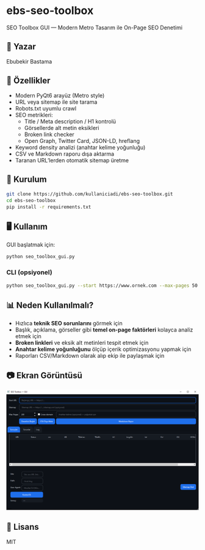 # ebs-seo-toolbox
SEO Toolbox GUI — Modern Metro Tasarım ile On-Page SEO Denetimi

## 👤 Yazar
Ebubekir Bastama

## 📌 Özellikler
- Modern PyQt6 arayüz (Metro style)
- URL veya sitemap ile site tarama
- Robots.txt uyumlu crawl
- SEO metrikleri:
  - Title / Meta description / H1 kontrolü
  - Görsellerde alt metin eksikleri
  - Broken link checker
  - Open Graph, Twitter Card, JSON-LD, hreflang
- Keyword density analizi (anahtar kelime yoğunluğu)
- CSV ve Markdown raporu dışa aktarma
- Taranan URL’lerden otomatik sitemap üretme

## 🚀 Kurulum
```bash
git clone https://github.com/kullaniciadi/ebs-seo-toolbox.git
cd ebs-seo-toolbox
pip install -r requirements.txt
```

## 🖥️ Kullanım
GUI başlatmak için:
```bash
python seo_toolbox_gui.py
```

### CLI (opsiyonel)
```bash
python seo_toolbox_gui.py --start https://www.ornek.com --max-pages 50
```

## 📊 Neden Kullanılmalı?
- Hızlıca **teknik SEO sorunlarını** görmek için
- Başlık, açıklama, görseller gibi **temel on-page faktörleri** kolayca analiz etmek için
- **Broken linkleri** ve eksik alt metinleri tespit etmek için
- **Anahtar kelime yoğunluğunu** ölçüp içerik optimizasyonu yapmak için
- Raporları CSV/Markdown olarak alıp ekip ile paylaşmak için

## 📷 Ekran Görüntüsü
![Logo](ebs.png)

## 📄 Lisans
MIT

